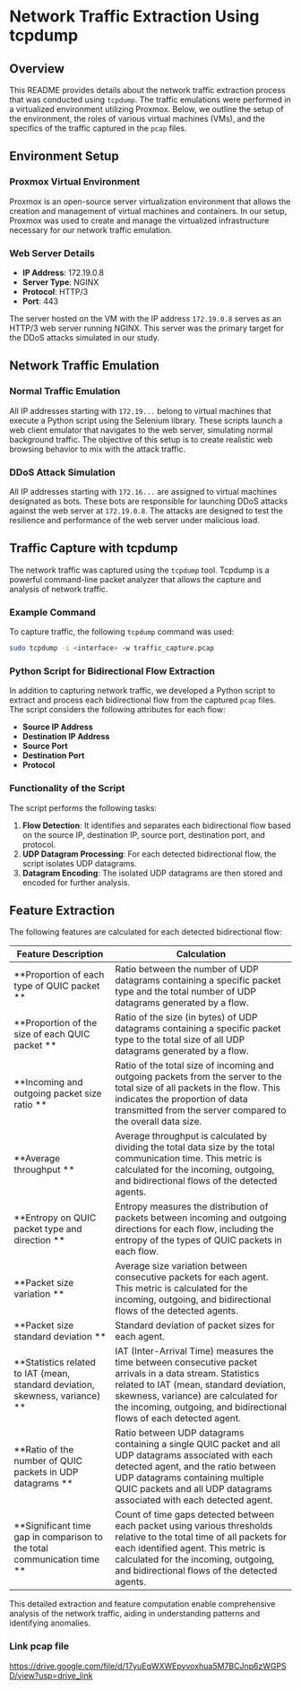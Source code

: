 # Network Traffic Extraction Using tcpdump

## Overview

This README provides details about the network traffic extraction process that was conducted using `tcpdump`. The traffic emulations were performed in a virtualized environment utilizing Proxmox. Below, we outline the setup of the environment, the roles of various virtual machines (VMs), and the specifics of the traffic captured in the `pcap` files.

## Environment Setup

### Proxmox Virtual Environment

Proxmox is an open-source server virtualization environment that allows the creation and management of virtual machines and containers. In our setup, Proxmox was used to create and manage the virtualized infrastructure necessary for our network traffic emulation.

### Web Server Details

- **IP Address**: 172.19.0.8
- **Server Type**: NGINX
- **Protocol**: HTTP/3
- **Port**: 443

The server hosted on the VM with the IP address `172.19.0.8` serves as an HTTP/3 web server running NGINX. This server was the primary target for the DDoS attacks simulated in our study.

## Network Traffic Emulation

### Normal Traffic Emulation

All IP addresses starting with `172.19...` belong to virtual machines that execute a Python script using the Selenium library. These scripts launch a web client emulator that navigates to the web server, simulating normal background traffic. The objective of this setup is to create realistic web browsing behavior to mix with the attack traffic.

### DDoS Attack Simulation

All IP addresses starting with `172.16...` are assigned to virtual machines designated as bots. These bots are responsible for launching DDoS attacks against the web server at `172.19.0.8`. The attacks are designed to test the resilience and performance of the web server under malicious load.

## Traffic Capture with tcpdump

The network traffic was captured using the `tcpdump` tool. Tcpdump is a powerful command-line packet analyzer that allows the capture and analysis of network traffic.

### Example Command

To capture traffic, the following `tcpdump` command was used:

```bash
sudo tcpdump -i <interface> -w traffic_capture.pcap
```

### Python Script for Bidirectional Flow Extraction

In addition to capturing network traffic, we developed a Python script to extract and process each bidirectional flow from the captured `pcap` files. The script considers the following attributes for each flow:

- **Source IP Address**
- **Destination IP Address**
- **Source Port**
- **Destination Port**
- **Protocol**

### Functionality of the Script

The script performs the following tasks:

1. **Flow Detection**: It identifies and separates each bidirectional flow based on the source IP, destination IP, source port, destination port, and protocol.
2. **UDP Datagram Processing**: For each detected bidirectional flow, the script isolates UDP datagrams.
3. **Datagram Encoding**: The isolated UDP datagrams are then stored and encoded for further analysis.



## Feature Extraction

The following features are calculated for each detected bidirectional flow:

| Feature Description | Calculation |
|---------------------|-------------|
| **Proportion of each type of QUIC packet ** | Ratio between the number of UDP datagrams containing a specific packet type and the total number of UDP datagrams generated by a flow. |
| **Proportion of the size of each QUIC packet ** | Ratio of the size (in bytes) of UDP datagrams containing a specific packet type to the total size of all UDP datagrams generated by a flow. |
| **Incoming and outgoing packet size ratio ** | Ratio of the total size of incoming and outgoing packets from the server to the total size of all packets in the flow. This indicates the proportion of data transmitted from the server compared to the overall data size. |
| **Average throughput ** | Average throughput is calculated by dividing the total data size by the total communication time. This metric is calculated for the incoming, outgoing, and bidirectional flows of the detected agents. |
| **Entropy on QUIC packet type and direction ** | Entropy measures the distribution of packets between incoming and outgoing directions for each flow, including the entropy of the types of QUIC packets in each flow. |
| **Packet size variation ** | Average size variation between consecutive packets for each agent. This metric is calculated for the incoming, outgoing, and bidirectional flows of the detected agents. |
| **Packet size standard deviation ** | Standard deviation of packet sizes for each agent. |
| **Statistics related to IAT (mean, standard deviation, skewness, variance) ** | IAT (Inter-Arrival Time) measures the time between consecutive packet arrivals in a data stream. Statistics related to IAT (mean, standard deviation, skewness, variance) are calculated for the incoming, outgoing, and bidirectional flows of each detected agent. |
| **Ratio of the number of QUIC packets in UDP datagrams ** | Ratio between UDP datagrams containing a single QUIC packet and all UDP datagrams associated with each detected agent, and the ratio between UDP datagrams containing multiple QUIC packets and all UDP datagrams associated with each detected agent. |
| **Significant time gap in comparison to the total communication time ** | Count of time gaps detected between each packet using various thresholds relative to the total time of all packets for each identified agent. This metric is calculated for the incoming, outgoing, and bidirectional flows of the detected agents. |

This detailed extraction and feature computation enable comprehensive analysis of the network traffic, aiding in understanding patterns and identifying anomalies.



### Link pcap file

https://drive.google.com/file/d/17yuEqWXWEpyvoxhua5M7BCJnp6zWGPSD/view?usp=drive_link
